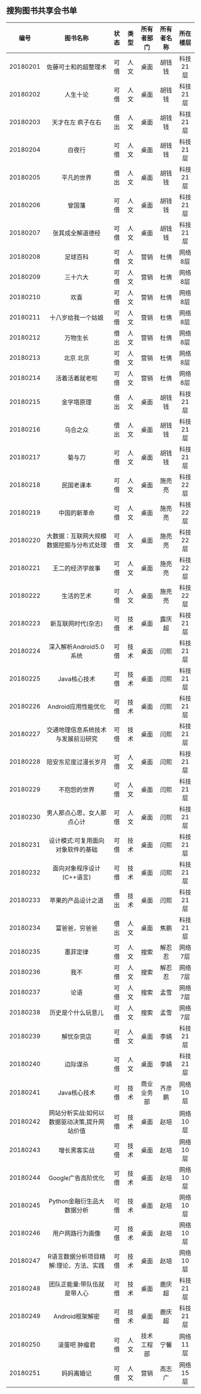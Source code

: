 ## 搜狗图书共享会书单
编号|图书名称|状态|类型|所有者部门|所有者名称|所在楼层 
:---------:|:----------------------:|:-----:|:-----:|:--------:|:--------:|:--------:
20180201|佐藤可士和的超整理术|可借|人文|桌面|胡钱钱|科技21层
20180202|人生十论|可借|人文|桌面|胡钱钱|科技21层
20180203|天才在左 疯子在右|借出|人文|桌面|胡钱钱|科技21层
20180204|白夜行|可借|人文|桌面|胡钱钱|科技21层
20180205|平凡的世界|借出|人文|桌面|胡钱钱|科技21层
20180206|曾国藩|可借|人文|桌面|胡钱钱|科技21层
20180207|张其成全解道德经|可借|人文|桌面|胡钱钱|科技21层
20180208|足球百科|可借|人文|营销|杜倩|网络8层
20180209|三十六大|可借|人文|营销|杜倩|网络8层 
20180210|欢喜|可借|人文|营销|杜倩|网络8层
20180211|十八岁给我一个姑娘|可借|人文|营销|杜倩|网络8层
20180212|万物生长|借出|人文|营销|杜倩|网络8层
20180213|北京 北京|可借|人文|营销|杜倩|网络8层
20180214|活着活着就老啦|可借|人文|营销|杜倩|网络8层
20180215|金字塔原理|借出|人文|桌面|胡钱钱|科技21层
20180216|乌合之众|借出|人文|桌面|胡钱钱|科技21层
20180217|菊与刀|可借|人文|桌面|胡钱钱|科技21层
20180218|民国老课本|可借|人文|桌面|施亮亮|科技22层
20180219|中国的新革命|可借|人文|桌面|施亮亮|科技22层
20180220|大数据：互联网大规模数据挖掘与分布式处理|可借|人文|桌面|施亮亮|科技22层
20180221|王二的经济学故事|可借|人文|桌面|施亮亮|科技22层
20180222|生活的艺术|可借|人文|桌面|施亮亮|科技22层
20180223|新互联网时代(杂志)|可借|技术|桌面|露庆超|科技21层
20180224|深入解析Android5.0系统|可借|技术|桌面|闫熙|科技21层
20180225|Java核心技术|可借|技术|桌面|闫熙|科技21层
20180226|Android应用性能优化|可借|技术|桌面|闫熙|科技21层
20180227|交通地理信息系统技术与发展前沿研究|可借|技术|桌面|闫熙|科技21层
20180228|陪安东尼度过漫长岁月|可借|人文|桌面|闫熙|科技21层
20180229|不抱怨的世界|可借|人文|桌面|闫熙|科技21层
20180230|男人那点心思，女人那点心计|可借|人文|桌面|闫熙|科技21层
20180231|设计模式:可复用面向对象软件的基础|可借|技术|桌面|闫熙|科技21层
20180232|面向对象程序设计(C++语言)|可借|技术|桌面|闫熙|科技21层
20180233|苹果的产品设计之道|借出|技术|桌面|闫熙|科技21层
20180234|富爸爸，穷爸爸|借出|人文|桌面|焦鹏|科技21层
20180235|墨菲定律|可借|人文|搜索|解忍忍|网络7层
20180236|我不|可借|人文|搜索|解忍忍|网络7层
20180237|论语|可借|人文|搜索|孟雪|网络7层
20180238|历史是个什么玩意儿|可借|人文|搜索|孟雪|网络7层
20180239|解忧杂货店|可借|人文|桌面|李婧|科技21层
20180240|边际谋杀|可借|人文|桌面|李婧|科技21层
20180241|Java核心技术|可借|技术|商业业务部|齐彦鹏|网络10层
20180242|网站分析实战:如何以数据驱动决策,提升网站价值|可借|技术|桌面|赵培|网络10层
20180243|增长黑客实战|可借|技术|桌面|赵培|网络10层
20180244|Google广告高阶优化|可借|技术|桌面|赵培|网络10层
20180245|Python金融衍生品大数据分析|可借|技术|桌面|赵培|网络10层
20180246|用户网路行为画像|可借|技术|桌面|赵培|网络10层
20180247|R语言数据分析项目精解:理论、方法、实践|可借|技术|桌面|赵培|网络10层
20180248|团队正能量:带队伍就是带人心|可借|技术|桌面|鹿庆超|科技21层
20180249|Android框架解密|可借|技术|桌面|鹿庆超|科技21层
20180250|滚蛋吧 肿瘤君|可借|人文|技术工程部|宁馨|网络11层
20180251|妈妈离婚记|可借|人文|营销|高志广|网络15层